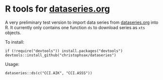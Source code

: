 R tools for [dataseries.org](http://www.dataseries.org)
===========================================================

A very preliminary test version to import data series from
[dataseries.org](http://www.dataseries.org) into R. It currently only contains
one function `ds` to download series as `xts` objects.

To install:

    if (!require("devtools")) install.packages("devtools")
    devtools::install_github("christophsax/dataseries")

Usage:

    dataseries::ds(c("CCI.AIK", "CCI.ASSS"))

